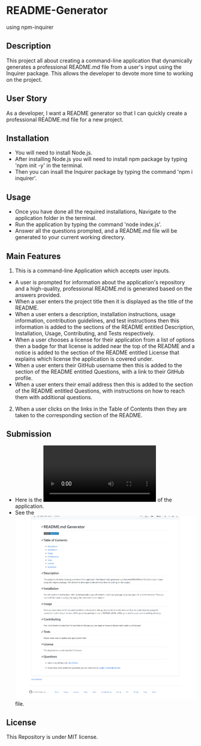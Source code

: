 # README-Generator
using npm-inquirer

## Description
This project all about creating a command-line application that dynamically generates a professional README.md file from a user's input using the Inquirer package.
This allows the developer to devote more time to working on the project.

## User Story
As a developer, I want a README generator so that I can quickly create a professional README.md file for a new project.

## Installation
- You will need to install Node.js.
- After installing Node.js you will need to install npm package by typing 'npm init -y' in the terminal.
- Then you can insall the Inquirer package by typing the command 'npm i inquirer'.

## Usage
- Once you have done all the required installations, Navigate to the application folder in the terminal.
- Run the application by typing the command 'node index.js'.
- Answer all the questions prompted, and a README.md file will be generated to your current working directory.

## Main Features
1. This is a command-line Application which accepts user inputs.
  - A user is prompted for information about the application's repository and a high-quality, professional README.md is generated based on the answers provided.
  - When a user enters the project title then it is displayed as the title of the README.
  - When a user enters a description, installation instructions, usage information, contribution guidelines, and test instructions then this information is added to the sections of the README entitled Description, Installation, Usage, Contributing, and Tests respectively.
  - When a user chooses a license for their application from a list of options then a badge for that license is added near the top of the README and a notice is added to the section of the README entitled License that explains which license the application is covered under.
  - When a user enters their GitHub username then this is added to the section of the README entitled Questions, with a link to their GitHub profile.
  - When a user enters their email address then this is added to the section of the README entitled Questions, with instructions on how to reach them with additional questions.
2. When a user clicks on the links in the Table of Contents then they are taken to the corresponding section of the README.


## Submission 
- Here is the ![walkthrough video](./main/assets/walkthrough_video.mp4) of the application.
- See the ![Sample README](./main/assets/Sample_README.md_file.png) file.

## License
This Repository is under MIT license.
  

